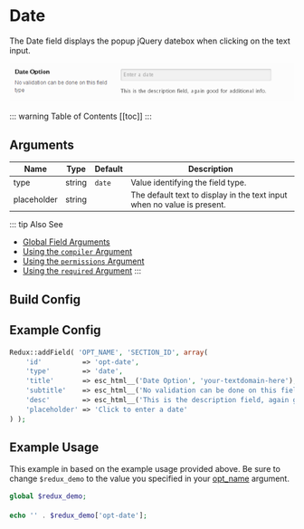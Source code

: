 # Date

The Date field displays the popup jQuery datebox when clicking on the text input.

<span style="display:block;text-align:center">![](./img/date.png)</span>

::: warning Table of Contents
[[toc]]
:::

## Arguments
|Name|Type|Default|Description|
|--- |--- |--- |--- |
|type|string|`date`|Value identifying the field type.|
|placeholder|string||The default text to display in the text input when no value is present.|

::: tip Also See
- [Global Field Arguments](../configuration/fields/arguments.md)
- [Using the `compiler` Argument](../configuration/fields/compiler.md)
- [Using the `permissions` Argument](../configuration/fields/permissions.md)
- [Using the `required` Argument](../configuration/fields/required.md)
:::


## Build Config
<script>
import builder from './date.json';
export default {
    data () {
        return {
            builder: builder,
            defaults: {}
        };
    }
}
</script>
<builder :builder_json="builder" :builder_defaults="defaults" />

## Example Config
```php
Redux::addField( 'OPT_NAME', 'SECTION_ID', array(
    'id'          => 'opt-date',
    'type'        => 'date',
    'title'       => esc_html__('Date Option', 'your-textdomain-here'), 
    'subtitle'    => esc_html__('No validation can be done on this field type', 'your-textdomain-here'),
    'desc'        => esc_html__('This is the description field, again good for additional info.', 'your-textdomain-here'),
    'placeholder' => 'Click to enter a date'
) );
```

## Example Usage
This example in based on the example usage provided above. Be sure to change `$redux_demo` to the value you specified in your [opt_name](../configuration/global_arguments.md#opt_name) argument.

```php
global $redux_demo;

echo '' . $redux_demo['opt-date'];
```

